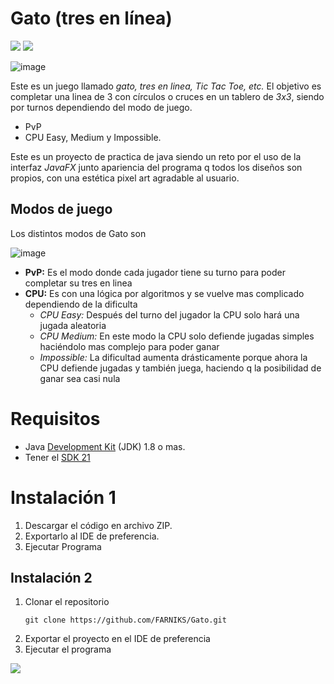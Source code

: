 #  Gato (tres en línea) 
<p align="left">
   <img src="https://img.shields.io/badge/VERSI%C3%93N-V1.0-rgb(15%2C128%2C193)">
   <img src="https://img.shields.io/badge/ESTADO-FINALIZADO-brightgreen">
   
</p>

![image](https://github.com/FARNIKS/Gato/assets/128429185/98b38b0e-bf4d-4118-971a-e969b711e267)

Este es un juego llamado *gato, tres en linea, Tic Tac Toe, etc.* El objetivo es completar una linea de 3 con círculos o cruces en un tablero de *3x3*, siendo por turnos dependiendo del modo de juego.
- PvP
- CPU Easy, Medium y Impossible. 

Este es un proyecto de practica de java siendo un reto por el uso de la interfaz *JavaFX* junto apariencia del programa q todos los diseños son propios, con una estética pixel art agradable al usuario. 

## Modos de juego 
Los distintos modos de Gato son 

![image](https://github.com/FARNIKS/Gato/assets/128429185/cdf5b8ce-5c27-4702-94e3-888daf020def)

- **PvP:** Es el modo donde cada jugador tiene su turno para poder completar su tres en linea
- **CPU:** Es con una lógica por algoritmos y se vuelve mas complicado dependiendo de la dificulta
	- *CPU Easy:* Después del turno del jugador la CPU solo hará una jugada aleatoria
	- *CPU Medium:* En este modo la CPU solo defiende jugadas simples haciéndolo mas complejo para poder ganar
	- *Impossible:*  La dificultad aumenta drásticamente porque ahora la CPU defiende jugadas y también juega, haciendo q la posibilidad de ganar sea casi nula 

# Requisitos
- Java [Development Kit](https://www.java.com/es/download/ie_manual.jsp)  (JDK) 1.8 o mas.
- Tener el [SDK 21](https://download.oracle.com/java/21/latest/jdk-21_windows-x64_bin.exe)

# Instalación 1

1. Descargar el código en archivo ZIP.
2. Exportarlo al IDE de preferencia.
3. Ejecutar Programa

## [](https://github.com/FARNIKS/Conversor-Alura/blob/main/README.md#instalaci%C3%B3n-2)Instalación 2

1. Clonar el repositorio
    ```shell
    git clone https://github.com/FARNIKS/Gato.git
    ```
2. Exportar el proyecto en el IDE de preferencia
3. Ejecutar el programa

[![](https://camo.githubusercontent.com/29ba59dbf61686238096822c7de916a9b41c40bf362b70e7f2c609551ce8f656/68747470733a2f2f696d672e736869656c64732e696f2f62616467652f6c696e6b6564696e2d2532333030373742352e7376673f7374796c653d666f722d7468652d6261646765266c6f676f3d6c696e6b6564696e266c6f676f436f6c6f723d7768697465)](https://www.linkedin.com/in/miguel-jimenez-b34899264/)

